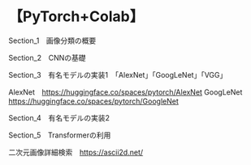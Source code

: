 # 【PyTorch+Colab】
Section_1　画像分類の概要

Section_2　CNNの基礎

Section_3　有名モデルの実装1　「AlexNet」「GoogLeNet」「VGG」

AlexNet　https://huggingface.co/spaces/pytorch/AlexNet
GoogLeNet　https://huggingface.co/spaces/pytorch/GoogleNet

Section_4　有名モデルの実装2

Section_5　Transformerの利用

二次元画像詳細検索　https://ascii2d.net/
